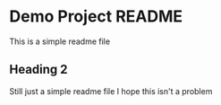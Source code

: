 # Demo Project README

This is a simple readme file

## Heading 2

Still just a simple readme file
I hope this isn't a problem
